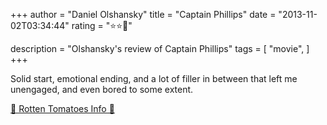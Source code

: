 +++
author = "Daniel Olshansky"
title = "Captain Phillips"
date = "2013-11-02T03:34:44"
rating = "⭐⭐🌟"

description = "Olshansky's review of Captain Phillips"
tags = [
    "movie",
]
+++


Solid start, emotional ending, and a lot of filler in between that left me unengaged, and even bored to some extent.

[🍅 Rotten Tomatoes Info 🍅](https://www.rottentomatoes.com//m/captain_phillips)